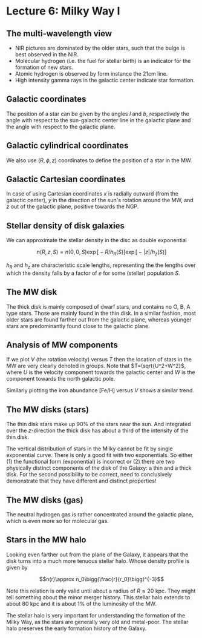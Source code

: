 # Lecture 6: Milky Way I

## The multi-wavelength view

- NIR pictures are dominated by the older stars, such that the bulge is best observed in the NIR.
- Molecular hydrogen (i.e. the fuel for stellar birth) is an indicator for the formation of new stars.
- Atomic hydrogen is observed by form instance the 21cm line.
- High intensity gamma rays in the galactic center indicate star formation.

## Galactic coordinates

The position of a star can be given by the angles $l$ and $b$, respectively the angle with respect to the sun-galactic center line in the galactic plane and the angle with respect to the galactic plane.

## Galactic cylindrical coordinates 

We also use $(R, \phi, z)$ coordinates to define the position of a star in the MW.

## Galactic Cartesian coordinates

In case of using Cartesian coordinates $x$ is radially outward (from the galactic center), $y$ in the direction of the sun's rotation around the MW, and $z$ out of the galactic plane, positive towards the NGP.

## Stellar density of disk galaxies

We can approximate the stellar density in the disc as double exponential

$$n(R, z, S) = n(0,0,S)\exp\big[-R/h_R(S)\big]\exp\big[-|z|/h_z(S)\big]$$

$h_R$ and $h_z$ are characteristic scale lengths, representing the the lengths over which the density falls by a factor of $e$ for some (stellar) population $S$.

## The MW disk

The thick disk is mainly composed of dwarf stars, and contains no O, B, A type stars. Those are mainly found in the thin disk. In a similar fashion, most older stars are found farther out from the galactic plane, whereas younger stars are predominantly found close to the galactic plane.

## Analysis of MW components 

If we plot $V$ (the rotation velocity) versus $T$ then the location of stars in the MW are very clearly denoted in groups. Note that $T=\sqrt{U^2+W^2}$, where $U$ is the velocity component towards the galactic center and $W$ is the component towards the north galactic pole.

Similarly plotting the iron abundance $[\text{Fe/H}]$ versus $V$ shows a similar trend.

## The MW disks (stars)

The thin disk stars make up 90% of the stars near the sun. And integrated over the $z$-direction the thick disk has about a third of the intensity of the thin disk. 

The vertical distribution of stars in the Milky cannot be fit by single exponential curve. There is only a good fit with two exponentials. So  either (1) the functional form (exponential) is incorrect or (2) there are two physically distinct components of the disk of the Galaxy: a thin and a thick disk. For the second possibility to be correct, need to conclusively demonstrate that they have different and distinct properties!

## The MW disks (gas)

The neutral hydrogen gas is rather concentrated around the galactic plane, which is even more so for molecular gas. 

## Stars in the MW halo

Looking even farther out from the plane of the Galaxy, it appears that the disk turns into a much more tenuous stellar halo. Whose density profile is given by

$$n(r)\approx n_0\bigg(\frac{r}{r_0}\bigg)^{-3}$$

Note this relation is only valid until about a radius of $R\approx 20\ \text{kpc}$. They might tell something about the minor merger history. This stellar halo extends to about 80 kpc and it is about 1% of the luminosity of the MW.

The stellar halo is very important for understanding the formation of the Milky Way, as the stars are generally very old and metal-poor. The stellar halo preserves the early formation history of the Galaxy.

